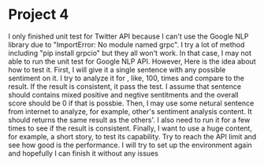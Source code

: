 # Project 4
I only finished unit test for Twitter API because I can't use the Google NLP library due to "ImportError: No module named grpc". I try a lot of method including "pip install grpcio" but they all won't work. In that case, I may not able to run the unit test for Google NLP API.
However, Here is the idea about how to test it.
First, I will give it a single sentence with any possible sentiment on it. I try to analyze it for , like, 100, times and compare to the result. If the result is consistent, it pass the test. I assume that sentence should contains mixed positive and negtive sentitments and the overall score should be 0 if that is possbie.
Then, I may use some netural sentence from internet to analyze, for example, other's sentiment analysis content. It should returns the same result as the others'. I also need to run it for a few times to see if the result is consistent.
Finally, I want to use a huge content, for example, a short story, to test its capability. Try to reach the API limit and see how good is the performance.
I will try to set up the environment again and hopefully I can finish it without any issues
